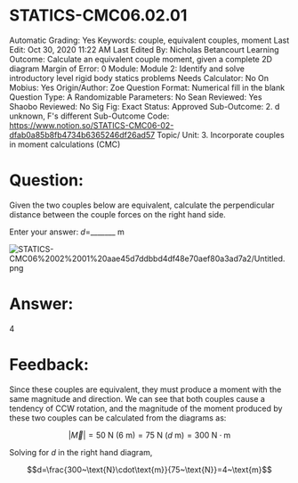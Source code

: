 # STATICS-CMC06.02.01

Automatic Grading: Yes
Keywords: couple, equivalent couples, moment
Last Edit: Oct 30, 2020 11:22 AM
Last Edited By: Nicholas Betancourt
Learning Outcome: Calculate an equivalent couple moment, given a complete 2D diagram
Margin of Error: 0
Module: Module 2: Identify and solve introductory level rigid body statics problems
Needs Calculator: No
On Mobius: Yes
Origin/Author: Zoe
Question Format: Numerical fill in the blank
Question Type: A
Randomizable Parameters: No
Sean Reviewed: Yes
Shaobo Reviewed: No
Sig Fig: Exact
Status: Approved
Sub-Outcome: 2. d unknown, F's different
Sub-Outcome Code: https://www.notion.so/STATICS-CMC06-02-dfab0a85b8fb4734b6365246df26ad57
Topic/ Unit: 3. Incorporate couples in moment calculations (CMC)

# Question:

Given the two couples below are equivalent, calculate the perpendicular distance between the couple forces on the right hand side. 

Enter your answer: $d=$_______  $\text{m}$

![STATICS-CMC06%2002%2001%20aae45d7ddbbd4df48e70aef80a3ad7a2/Untitled.png](STATICS-CMC06%2002%2001%20aae45d7ddbbd4df48e70aef80a3ad7a2/Untitled.png)

# Answer:

4

# Feedback:

Since these couples are equivalent, they must produce a moment with the same magnitude and direction.  We can see that both couples cause a tendency of CCW rotation, and the magnitude of the moment produced by these two couples can be calculated from the diagrams as: 

$$ |\overrightarrow{M}|=50~\text{N}~(6 ~\text{m})=75~\text{N}~(d ~\text{m})= 300~\text{N}\cdot\text{m}$$

Solving for $d$ in the right hand diagram, 

$$d=\frac{300~\text{N}\cdot\text{m}}{75~\text{N}}=4~\text{m}$$